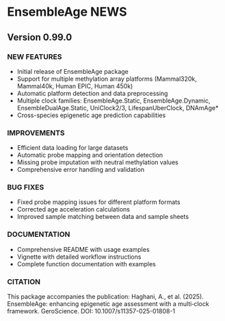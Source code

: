 # EnsembleAge NEWS

## Version 0.99.0

### NEW FEATURES
- Initial release of EnsembleAge package
- Support for multiple methylation array platforms (Mammal320k, Mammal40k, Human EPIC, Human 450k)
- Automatic platform detection and data preprocessing
- Multiple clock families: EnsembleAge.Static, EnsembleAge.Dynamic, EnsembleDualAge.Static, UniClock2/3, LifespanUberClock, DNAmAge*
- Cross-species epigenetic age prediction capabilities

### IMPROVEMENTS
- Efficient data loading for large datasets
- Automatic probe mapping and orientation detection
- Missing probe imputation with neutral methylation values
- Comprehensive error handling and validation

### BUG FIXES
- Fixed probe mapping issues for different platform formats
- Corrected age acceleration calculations
- Improved sample matching between data and sample sheets

### DOCUMENTATION
- Comprehensive README with usage examples
- Vignette with detailed workflow instructions
- Complete function documentation with examples

### CITATION
This package accompanies the publication: Haghani, A., et al. (2025). EnsembleAge: enhancing epigenetic age assessment with a multi‑clock framework. GeroScience. DOI: 10.1007/s11357-025-01808-1 
